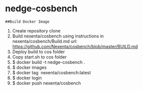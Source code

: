 # nedge-cosbench


	##Build Docker Image
1. Create repository clone
2. Build nexenta/cosbench using instructions in nexenta/cosbench/Build.md
 url: https://github.com/Nexenta/cosbench/blob/master/BUILD.md
3. Deploy build to cos folder 
4. Copy start.sh to cos folder
5. $ docker build -t nedge-cosbench .
6. $ docker images
7. $ docker tag <Image ID> nexenta/cosbench:latest
8. $ docker login
9. $ docker push nexenta/cosbench

